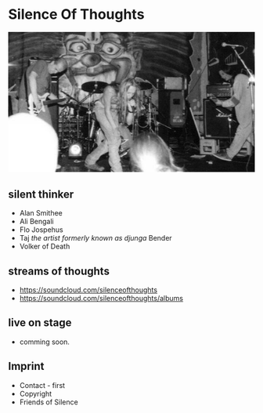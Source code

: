 # Silence Of Thoughts

![Silence Of Thoughts][zebra_hausen.jpg]

## silent thinker

- Alan Smithee
- Ali Bengali
- Flo Jospehus
- Taj _the artist formerly known as djunga_ Bender
- Volker of Death

## streams of thoughts

- <https://soundcloud.com/silenceofthoughts>
- <https://soundcloud.com/silenceofthoughts/albums>

## live on stage

- comming soon.

## Imprint

- Contact - first
- Copyright
- Friends of Silence

[zebra_hausen.jpg]: image.png

